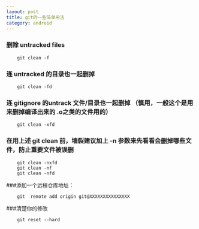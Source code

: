 ```yaml
---
layout: post
title: git的一些简单用法
category: android
---
```


### 删除 untracked files

		git clean -f

### 连 untracked 的目录也一起删掉

		git clean -fd

### 连 gitignore 的untrack 文件/目录也一起删掉 （慎用，一般这个是用来删掉编译出来的 .o之类的文件用的）

		git clean -xfd

### 在用上述 git clean 前，墙裂建议加上 -n 参数来先看看会删掉哪些文件，防止重要文件被误删

		git clean -nxfd
		git clean -nf
		git clean -nfd

###添加一个远程仓库地址：

		git  remote add origin git@XXXXXXXXXXXXXXX

###清楚你的修改

		git reset --hard

